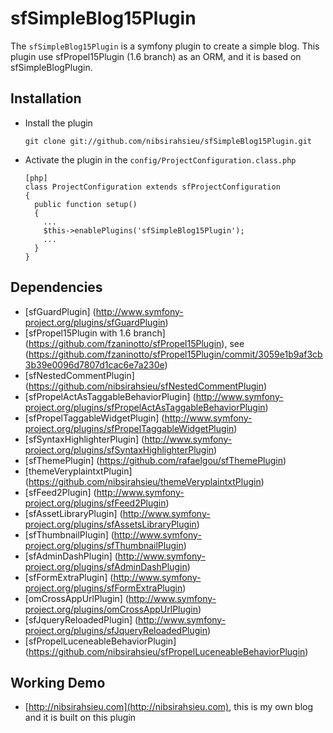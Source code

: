 # sfSimpleBlog15Plugin #

The `sfSimpleBlog15Plugin` is a symfony plugin to create a simple blog. This plugin use sfPropel15Plugin (1.6 branch) as an ORM, and it is based on sfSimpleBlogPlugin.

## Installation ##
  * Install the plugin

        git clone git://github.com/nibsirahsieu/sfSimpleBlog15Plugin.git

  * Activate the plugin in the `config/ProjectConfiguration.class.php`

        [php]
        class ProjectConfiguration extends sfProjectConfiguration
        {
          public function setup()
          {
            ...
            $this->enablePlugins('sfSimpleBlog15Plugin');
            ...
          }
        }

## Dependencies ##
  * [sfGuardPlugin] (http://www.symfony-project.org/plugins/sfGuardPlugin)
  * [sfPropel15Plugin with 1.6 branch] (https://github.com/fzaninotto/sfPropel15Plugin), see (https://github.com/fzaninotto/sfPropel15Plugin/commit/3059e1b9af3cb3b39e0096d7807d1cac6e7a230e)
  * [sfNestedCommentPlugin] (https://github.com/nibsirahsieu/sfNestedCommentPlugin)
  * [sfPropelActAsTaggableBehaviorPlugin] (http://www.symfony-project.org/plugins/sfPropelActAsTaggableBehaviorPlugin)
  * [sfPropelTaggableWidgetPlugin] (http://www.symfony-project.org/plugins/sfPropelTaggableWidgetPlugin)
  * [sfSyntaxHighlighterPlugin] (http://www.symfony-project.org/plugins/sfSyntaxHighlighterPlugin)
  * [sfThemePlugin] (https://github.com/rafaelgou/sfThemePlugin)
  * [themeVeryplaintxtPlugin] (https://github.com/nibsirahsieu/themeVeryplaintxtPlugin)
  * [sfFeed2Plugin] (http://www.symfony-project.org/plugins/sfFeed2Plugin)
  * [sfAssetLibraryPlugin] (http://www.symfony-project.org/plugins/sfAssetsLibraryPlugin)
  * [sfThumbnailPlugin] (http://www.symfony-project.org/plugins/sfThumbnailPlugin)
  * [sfAdminDashPlugin] (http://www.symfony-project.org/plugins/sfAdminDashPlugin)
  * [sfFormExtraPlugin] (http://www.symfony-project.org/plugins/sfFormExtraPlugin)
  * [omCrossAppUrlPlugin] (http://www.symfony-project.org/plugins/omCrossAppUrlPlugin)
  * [sfJqueryReloadedPlugin] (http://www.symfony-project.org/plugins/sfJqueryReloadedPlugin)
  * [sfPropelLuceneableBehaviorPlugin] (https://github.com/nibsirahsieu/sfPropelLuceneableBehaviorPlugin)

## Working Demo ##
  * [http://nibsirahsieu.com](http://nibsirahsieu.com), this is my own blog and it is built on this plugin
